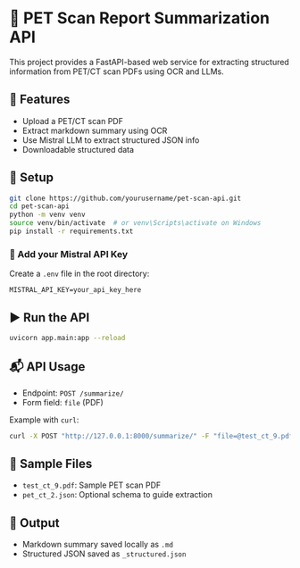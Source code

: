 # 🧠 PET Scan Report Summarization API

This project provides a FastAPI-based web service for extracting structured information from PET/CT scan PDFs using OCR and LLMs.

## 🚀 Features

- Upload a PET/CT scan PDF
- Extract markdown summary using OCR
- Use Mistral LLM to extract structured JSON info
- Downloadable structured data

## 🔧 Setup

```bash
git clone https://github.com/yourusername/pet-scan-api.git
cd pet-scan-api
python -m venv venv
source venv/bin/activate  # or venv\Scripts\activate on Windows
pip install -r requirements.txt
```

### 🔑 Add your Mistral API Key

Create a `.env` file in the root directory:

```
MISTRAL_API_KEY=your_api_key_here
```

## ▶️ Run the API

```bash
uvicorn app.main:app --reload
```

## 📬 API Usage

- Endpoint: `POST /summarize/`
- Form field: `file` (PDF)

Example with `curl`:
```bash
curl -X POST "http://127.0.0.1:8000/summarize/" -F "file=@test_ct_9.pdf"
```

## 🧪 Sample Files

- `test_ct_9.pdf`: Sample PET scan PDF
- `pet_ct_2.json`: Optional schema to guide extraction

## 📂 Output

- Markdown summary saved locally as `.md`
- Structured JSON saved as `_structured.json`